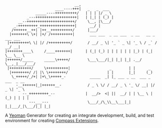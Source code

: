 ```
                                __,
                       ____----+++|   _   _  ___
              _____----++++++++++/   | | | |/ _ \
          _---+++++++++++++++++++|   | |_| | (_) |
      __--++++++++++++++++++++++/     \__, |\___/
    _-+++++++++_++++++++++++++++|      __/ |
   /++++++__++| |++__++++++++++/      |___/
  |+++++++\ \+| |+/ /++++++++++|       ___ ___  _ __ ___  _ __   __ _ ___ ___
 |+++++++++\ \| |/ /++++++++++/       / __/ _ \| '_ ` _ \| '_ \ / _` / __/ __|
|+++++++____\     /____+++++++|      | (_| (_) | | | | | | |_) | (_| \__ \__ \
|++++++/_____     _____\+++++/        \___\___/|_| |_| |_| .__/ \__,_|___/___/
 |++++++++++/     \++++++++++|                  _        | |      _
  |++++++++/ /| |\ \++++++++/                  | |       |_|     (_)
   \_+++++/_/+| |+\_\+++++_-           _____  _| |_ ___ _ __  ___ _  ___  _ __
     -__++++++|_|++++++__-            / _ \ \/ / __/ _ \ '_ \/ __| |/ _ \| '_ \
        --_+++++++++_--              |  __/>  <| ||  __/ | | \__ \ | (_) | | | |
           ---___---                  \___/_/\_\\__\___|_| |_|___/_|\___/|_| |_|
```
A [Yeoman](http://yeoman.io/) Generator for creating an integrate development, build, and test environment for creating [Compass Extensions](http://compass-style.org/help/tutorials/extensions/).
